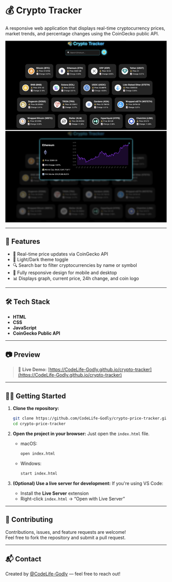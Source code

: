 # 💰 Crypto Tracker

A responsive web application that displays real-time cryptocurrency prices, market trends, and percentage changes using the CoinGecko public API.

![screenshot](assets/web-photo1.png)
![screenshot](assets/web-photo2.png)

---

## 🚀 Features

- 🔄 Real-time price updates via CoinGecko API  
- 🌙 Light/Dark theme toggle  
- 🔍 Search bar to filter cryptocurrencies by name or symbol  
- 📱 Fully responsive design for mobile and desktop  
- 📊 Displays graph, current price, 24h change, and coin logo  

---

## 🛠️ Tech Stack

- **HTML**
- **CSS**
- **JavaScript**
- **CoinGecko Public API**

---

## 📷 Preview

> 🔗 **Live Demo:** [https://CodeLife-Godly.github.io/crypto-tracker](https://CodeLife-Godly.github.io/crypto-tracker)

---

## 🧑‍💻 Getting Started

1. **Clone the repository:**
   ```bash
   git clone https://github.com/CodeLife-Godly/crypto-price-tracker.git
   cd crypto-price-tracker
   ```

2. **Open the project in your browser:**
   Just open the `index.html` file.

   - macOS:
     ```bash
     open index.html
     ```
   - Windows:
     ```bash
     start index.html
     ```

3. **(Optional) Use a live server for development:**
   If you're using VS Code:
   - Install the **Live Server** extension
   - Right-click `index.html` → “Open with Live Server”

---


## 🙌 Contributing

Contributions, issues, and feature requests are welcome!  
Feel free to fork the repository and submit a pull request.

---

## 📬 Contact

Created by [@CodeLife-Godly](https://github.com/CodeLife-Godly) — feel free to reach out!
